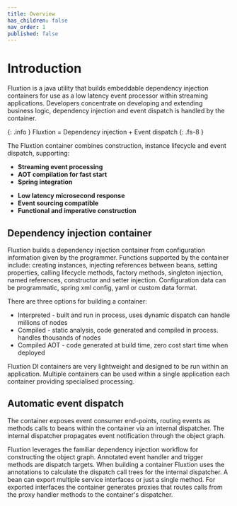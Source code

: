 ```yaml
---
title: Overview
has_children: false
nav_order: 1
published: false
---
```


# Introduction

Fluxtion is a java utility that builds embeddable dependency injection containers for use as a low latency event
processor within streaming applications. Developers concentrate on developing and extending business logic, dependency 
injection and event dispatch is handled by the container.

{: .info }
Fluxtion = Dependency injection + Event dispatch
{: .fs-8 }

The Fluxtion container combines construction, instance lifecycle and event dispatch, supporting:

<div class="grid">
<div class="col-1-2">
<div class="content">
<ul>
  <li><strong>Streaming event processing</strong></li>
  <li><strong>AOT compilation for fast start</strong></li>
  <li><strong>Spring integration</strong></li>
</ul>
</div>
</div>
<div class="col-1-2">
<div class="content">
<ul>
  <li><strong>Low latency microsecond response</strong></li>
  <li><strong>Event sourcing compatible</strong></li>
  <li><strong>Functional and imperative construction</strong></li>
</ul>
</div>
</div>
</div>


## Dependency injection container
Fluxtion builds a dependency injection container from configuration information given by the programmer. Functions 
supported by the container include: creating instances, injecting references between beans, setting properties, calling 
lifecycle methods, factory methods, singleton injection, named references, constructor and setter injection. 
Configuration data can be programmatic, spring xml config, yaml or custom data format.

There are three options for building a container:
- Interpreted - built and run in process, uses dynamic dispatch can handle millions of nodes
- Compiled - static analysis, code generated and compiled in process. handles thousands of nodes
- Compiled AOT - code generated at build time, zero cost start time when deployed

Fluxtion DI containers are very lightweight and designed to be run within an application. Multiple containers can be 
used within a single application each container providing specialised processing. 

## Automatic event dispatch

The container exposes event consumer end-points, routing events as methods calls to beans within the container
via an internal dispatcher. The internal dispatcher propagates event notification through the object graph.

Fluxtion leverages the familiar dependency injection workflow for constructing the object graph. Annotated
event handler and trigger methods are dispatch targets. When building a container Fluxtion uses the annotations to
calculate the dispatch call trees for the internal dispatcher. A bean can export multiple service interfaces or just a
single method. For exported interfaces the container generates proxies that routes calls from the proxy handler methods
to the container's dispatcher.

